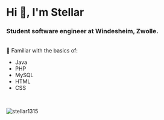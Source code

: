 <h1>Hi 👋, I'm Stellar </h1>
<h3>Student software engineer at Windesheim, Zwolle.</h3>


<br>
📌 Familiar with the basics of: 
<ul>
<li>Java</li>
<li>PHP</li>
<li>MySQL</li>
<li>HTML</li>
<li>CSS</li>  
</ul>

<br>

<p><img align="center"
    src="https://github-readme-stats.vercel.app/api/top-langs?username=stellar1315&show_icons=true&locale=en&bg_color=0d1117&text_color=ffffff&layout=compact"
    alt="stellar1315" 
    bg_color=#808080/></p>

<br>
